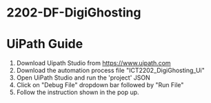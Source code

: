# 2202-DF-DigiGhosting

# UiPath Guide
1. Download Uipath Studio from https://www.uipath.com
2. Download the automation process file "ICT2202_DigiGhosting_Ui"
3. Open UiPath Studio and run the 'project' JSON
4. Click on "Debug File" dropdown bar followed by "Run File"
5. Follow the instruction shown in the pop up.

